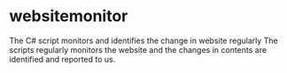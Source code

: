 # websitemonitor
The C# script monitors and identifies the change in website regularly
The scripts regularly monitors the website and the changes in contents are identified and reported to us.
